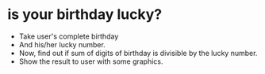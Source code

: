 # is your birthday lucky?

- Take user's complete birthday 
- And his/her lucky number. 
- Now, find out if sum of digits of birthday is divisible by the lucky number. 
- Show the result to user with some graphics. 
